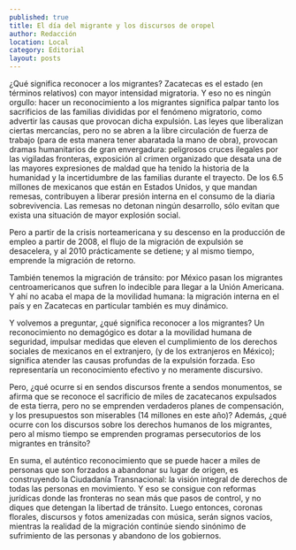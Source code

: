 ```yaml
---
published: true
title: El día del migrante y los discursos de oropel
author: Redacción
location: Local
category: Editorial
layout: posts
---
```


¿Qué significa reconocer a los migrantes? Zacatecas es el estado (en términos relativos) con mayor intensidad migratoria. Y eso no es ningún orgullo: hacer un reconocimiento a los migrantes significa palpar tanto los sacrificios de las familias divididas por el fenómeno migratorio, como advertir las causas que provocan dicha expulsión. Las leyes que liberalizan ciertas mercancías, pero no se abren a la libre circulación de fuerza de trabajo (para de esta manera tener abaratada la mano de obra), provocan dramas humanitarios de gran envergadura: peligrosos cruces ilegales por las vigiladas fronteras, exposición al crimen organizado que desata una de las mayores expresiones de maldad que ha tenido la historia de la humanidad y la incertidumbre de las familias durante el trayecto. De los 6.5 millones de mexicanos que están en Estados Unidos, y que mandan remesas, contribuyen a liberar presión interna en el consumo de la diaria sobrevivencia. Las remesas no detonan ningún desarrollo, sólo evitan que exista una situación de mayor explosión social. 

Pero a partir de la crisis norteamericana y su descenso en la producción de empleo a partir de 2008, el flujo de la migración de expulsión se desacelera, y al 2010 prácticamente se detiene; y al mismo tiempo,  emprende la migración de retorno.

También tenemos la migración de tránsito: por México pasan los migrantes centroamericanos que sufren lo indecible para llegar a la Unión Americana. Y ahí no acaba el mapa de la movilidad humana: la migración interna en el país y en Zacatecas en particular también es muy dinámico. 

Y volvemos a preguntar, ¿qué significa reconocer a los migrantes? Un reconocimiento no demagógico es dotar a la movilidad humana de seguridad, impulsar medidas que eleven el cumplimiento de los derechos sociales de mexicanos en el extranjero, (y de los extranjeros en México); significa atender las causas profundas de la expulsión forzada. Eso representaría un reconocimiento efectivo y no meramente discursivo.

Pero, ¿qué ocurre si en sendos discursos frente a sendos monumentos, se afirma que se reconoce el sacrificio de miles de zacatecanos expulsados de esta tierra, pero no se emprenden verdaderos planes de compensación, y los presupuestos son miserables (14 millones en este año)? Además, ¿qué ocurre con los discursos sobre los derechos humanos de los migrantes, pero al mismo tiempo se emprenden programas persecutorios de los migrantes en tránsito? 

En suma, el auténtico reconocimiento que se puede hacer a miles de personas que son forzados a abandonar su lugar de origen, es construyendo la Ciudadanía Transnacional: la visión integral de derechos de todas las personas en movimiento. Y eso se consigue con reformas jurídicas donde las fronteras no sean más que pasos de control, y no diques que detengan la libertad de tránsito. Luego entonces, coronas florales, discursos y fotos amenizadas con música, serán signos vacíos, mientras la realidad de la migración continúe siendo sinónimo de sufrimiento de las personas  y abandono de los gobiernos.
